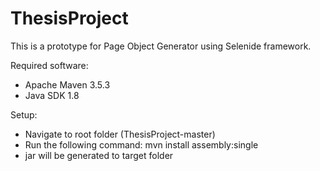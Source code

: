 # ThesisProject

This is a prototype for Page Object Generator using Selenide framework. 

Required software:
* Apache Maven 3.5.3
* Java SDK 1.8


Setup:
* Navigate to root folder (ThesisProject-master)
* Run the following command: mvn install assembly:single
* jar will be generated to target folder
